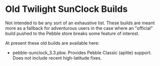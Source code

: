 # Old Twilight SunClock Builds

Not intended to be any sort of an exhaustive list. These builds are meant more as a fallback for adventurous users in the case where an "official" build pushed to the Pebble store breaks some feature of interest.

At present these old builds are available here:

 - pebble-sunclock_3.3.pbw. Provides Pebble Classic (aplite) support. Does not include recent high-latitude fixes.
